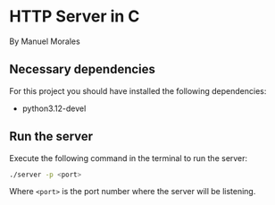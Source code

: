 # HTTP Server in C

By Manuel Morales

## Necessary dependencies

For this project you should have installed the following dependencies:

- python3.12-devel

## Run the server

Execute the following command in the terminal to run the server:

```bash
./server -p <port>
```

Where `<port>` is the port number where the server will be listening.
